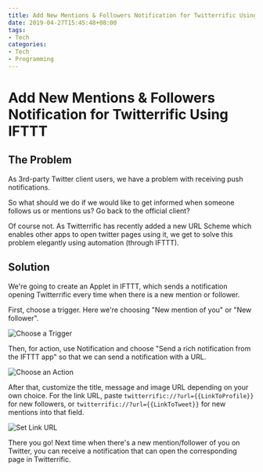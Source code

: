 ```yaml
---
title: Add New Mentions & Followers Notification for Twitterrific Using IFTTT
date: 2019-04-27T15:45:48+08:00
tags: 
- Tech
categories: 
- Tech
- Programming
---
```

# Add New Mentions & Followers Notification for Twitterrific Using IFTTT
## The Problem
As 3rd-party Twitter client users, we have a problem with receiving push notifications.

So what should we do if we would like to get informed when someone follows us or mentions us? Go back to the official client?

Of course not. As Twitterrific has recently added a new URL Scheme which enables other apps to open twitter pages using it, we get to solve this problem elegantly using automation (through IFTTT).

## Solution
We're going to create an Applet in IFTTT, which sends a notification opening Twitterrific every time when there is a new mention or follower.

First, choose a trigger. Here we're choosing "New mention of you" or "New follower".

![Choose a Trigger](https://i.imgur.com/rk9Z9Ms.jpg)

Then, for action, use Notification and choose "Send a rich notification from the IFTTT app" so that we can send a notification with a URL.

![Choose an Action](https://i.imgur.com/NsjNCxc.jpg)

After that, customize the title, message and image URL depending on your own choice. For the link URL, paste `twitterrific://?url={{LinkToProfile}}` for new followers, or `twitterrific://?url={{LinkToTweet}}` for new mentions into that field.

![Set Link URL](https://i.imgur.com/xYyAcei.jpg)

There you go! Next time when there's a new mention/follower of you on Twitter, you can receive a notification that can open the corresponding page in Twitterrific.